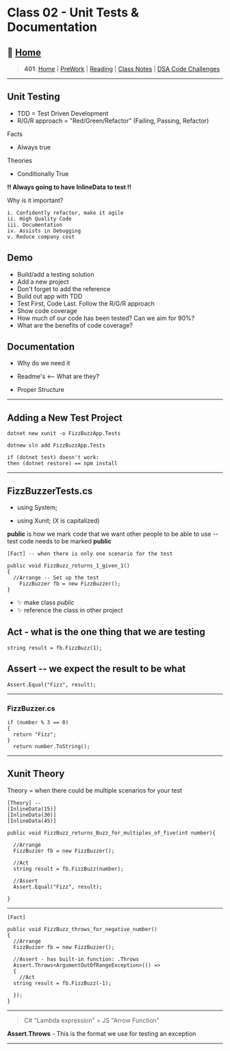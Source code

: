 # Class 02 - Unit Tests & Documentation

## 🏡 [**Home**](https://mistidinzy.github.io/ReadingNotes/)

> **401**: [Home](/c401home.md)
|
[PreWork](/401/PreworkRM.md)
|
[Reading](/401/ReadingRM.md)
|
[Class Notes](/401/ClassRM.md)
|
[DSA Code Challenges](https://mistidinzy.github.io/data-structures-and-algorithms/)
>

_____

## Unit Testing

* TDD = Test Driven Development
* R/G/R approach = "Red/Green/Refactor" (Failing, Passing, Refactor)

Facts

* Always true

Theories

* Conditionally True

**!! Always going to have InlineData to test !!**

Why is it important?

    i. Confidently refactor, make it agile
    ii. High Quality Code
    iii. Documentation
    iv. Assists in Debugging
    v. Reduce company cost

## Demo

* Build/add a testing solution
* Add a new project
* Don't forget to add the reference
* Build out app with TDD
* Test First, Code Last. Follow the R/G/R approach
* Show code coverage
* How much of our code has been tested? Can we aim for 90%?
* What are the benefits of code coverage?

## Documentation

* Why do we need it

* Readme's <-- What are they?

* Proper Structure

_____

## Adding a New Test Project

    dotnet new xunit -o FizzBuzzApp.Tests

    dotnew sln add FizzBuzzApp.Tests

    if (dotnet test) doesn't work:
    then (dotnet restore) == npm install

_____

## FizzBuzzerTests.cs

* using System;

* using Xunit; (X is capitalized)

**public** is how we mark code that we want other people to be able to use -- test code needs to be marked **public**

    [Fact] -- when there is only one scenario for the test

    public void FizzBuzz_returns_1_given_1()
    { 
      //Arrange -- Set up the test
        FizzBuzzer fb = new FizzBuzzer();
    }

* ✨ make class *public*
* ✨ reference the class in other project

## Act - what is the **one** thing that we are testing

    string result = fb.FizzBuzz(1);

## Assert -- we expect the result to be what

    Assert.Equal("Fizz", result);

_____

### FizzBuzzer.cs

    if (number % 3 == 0)
    {
      return "Fizz";
    }
      return number.ToString();

_____

## Xunit Theory

Theory = when there could be multiple scenarios for your test

    [Theory] -- 
    [InlineData(15)]
    [InlineData(30)]
    [InlineData(45)]

    public void FizzBuzz_returns_Buzz_for_multiples_of_five(int number){
      
      //Arrange
      FizzBuzzer fb = new FizzBuzzer();

      //Act
      string result = fb.FizzBuzz(number);

      //Assert
      Assert.Equal("Fizz", result);

    }

_____

    [Fact]

    public void FizzBuzz_throws_for_negative_number()
    {
      //Arrange
      FizzBuzzer fb = new FizzBuzzer();

      //Assert - has built-in function: .Throws
      Assert.Throws<ArgumentOutOfRangeException>(() => 
      {
        //Act
      string result = fb.FizzBuzz(-1);

      });
    }

_____

> C# "Lambda expression" = JS "Arrow Function"

**Assert.Throws** - This is the format we use for testing an exception

_____

